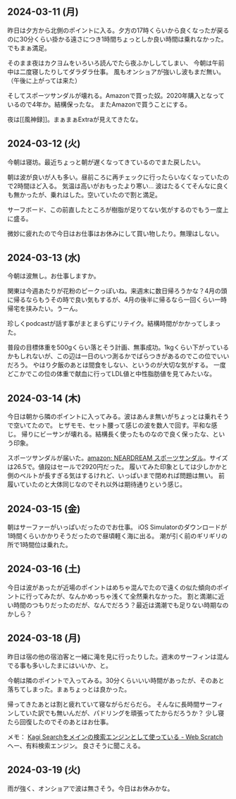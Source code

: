 ## 2024-03-11 (月)

昨日は夕方から北側のポイントに入る。夕方の17時くらいから良くなったが戻るのに30分くらい掛かる遠さにつき1時間ちょっとしか良い時間は乗れなかった。
でもまぁ満足。

そのまま夜はカクヨムをいろいろ読んでたら夜ふかししてしまい、
今朝は午前中は二度寝したりしてダラダラ仕事。
風もオンショアが強いし波もまだ無い。（午後に上がっては来た）

そしてスポーツサンダルが壊れる。Amazonで買った奴。2020年購入となっているので4年か。結構保ったな。
またAmazonで買うことにする。

夜は[[風神録]]。まぁまぁExtraが見えてきたな。

## 2024-03-12 (火)

今朝は寝坊。最近ちょっと朝が遅くなってきているのでまた戻したい。

朝は波が良いが人も多い。昼前ころに再チェックに行ったらいなくなっていたので2時間ほど入る。
気温は高いがおもったより寒い…
波はたるくてそんなに良くも無かったが、乗れはした。空いていたので割と満足。

サーフボード、この前直したところが樹脂が足りてない気がするのでもう一度上に盛る。

微妙に疲れたので今日はお仕事はお休みにして買い物したり。無理はしない。

## 2024-03-13 (水)

今朝は波無し。お仕事しますか。

関東は今週あたりが花粉のピークっぽいね。来週末に数日帰ろうかな？4月の頭に帰るならもうその時で良い気もするが、4月の後半に帰るなら一回くらい一時帰宅を挟みたい。うーん。

珍しくpodcastが話す事がまとまらずにリテイク。結構時間がかかってしまった。

普段の目標体重を500gくらい落とそう計画、無事成功。1kgくらい下がっているかもしれないが、この辺は一日のいつ測るかでばらつきがあるのでこの位でいいだろう。
やはり夕飯のあとは間食をしない、というのが大切な気がする。
一度どこかでこの位の体重で献血に行ってLDL値と中性脂肪値を見てみたいな。

## 2024-03-14 (木)

今日は朝から隣のポイントに入ってみる。波はあんま無いがちょっとは乗れそうで空いてたので。
ヒザモモ、セット腰って感じの波を数人で回す。平和な感じ。
帰りにビーサンが壊れる。結構長く使ったものなので良く保ったな、という印象。

スポーツサンダルが届いた。[amazon: NEARDREAM スポーツサンダル](https://amzn.to/3TfcxjN)。サイズは26.5で。値段はセールで2920円だった。
履いてみた印象としては少しかかと側のベルトが長すぎる気はするけれど、いっぱいまで閉めれば問題は無い。
前履いていたのと大体同じなのでそれ以外は期待通りという感じ。

## 2024-03-15 (金)

朝はサーファーがいっぱいだったのでお仕事。
iOS Simulatorのダウンロードが1時間くらいかかりそうだったので昼頃軽く海に出る。
潮が引く前のギリギリの所で1時間位は乗れた。

## 2024-03-16 (土)

今日は波があったが近場のポイントはめちゃ混んでたので遠くの似た傾向のポイントに行ってみたが、なんかめっちゃ浅くて全然乗れなかった。
割と満潮に近い時間のつもりだったのだが、なんでだろう？最近は満潮でも足りない時期なのかしら？

## 2024-03-18 (月)

昨日は宿の他の宿泊客と一緒に滝を見に行ったりした。週末のサーフィンは混んでる事も多いしたまにはいいか、と。

今朝は隣のポイントで入ってみる。30分くらいいい時間があったが、そのあと落ちてしまった。まぁちょっとは良かった。

帰ってきたあとは割と疲れていて寝ながらだらだら。
そんなに長時間サーフィンしていた訳でも無いんだが、パドリングを頑張ってたからだろうか？
少し寝たら回復したのでそのあとはお仕事。

メモ： [Kagi Searchをメインの検索エンジンとして使っている - Web Scratch](https://efcl.info/2024/03/15/kagi-search/)  へー、有料検索エンジン。
良さそうに聞こえる。

## 2024-03-19 (火)

雨が強く、オンショアで波は無さそう。今日はお休みかな。